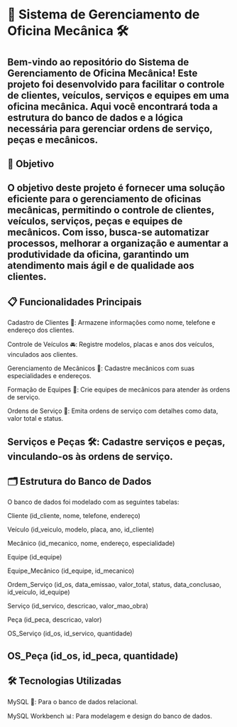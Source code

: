 # 🚗 Sistema de Gerenciamento de Oficina Mecânica 🛠️
Bem-vindo ao repositório do Sistema de Gerenciamento de Oficina Mecânica! Este projeto foi desenvolvido para facilitar o controle de clientes, veículos, serviços e equipes em uma oficina mecânica. Aqui você encontrará toda a estrutura do banco de dados e a lógica necessária para gerenciar ordens de serviço, peças e mecânicos.
---
## 🎯 Objetivo
O objetivo deste projeto é fornecer uma solução eficiente para o gerenciamento de oficinas mecânicas, permitindo o controle de clientes, veículos, serviços, peças e equipes de mecânicos. Com isso, busca-se automatizar processos, melhorar a organização e aumentar a produtividade da oficina, garantindo um atendimento mais ágil e de qualidade aos clientes.
---
## 📋 Funcionalidades Principais
Cadastro de Clientes 👤: Armazene informações como nome, telefone e endereço dos clientes.

Controle de Veículos 🚘: Registre modelos, placas e anos dos veículos, vinculados aos clientes.

Gerenciamento de Mecânicos 🔧: Cadastre mecânicos com suas especialidades e endereços.

Formação de Equipes 👥: Crie equipes de mecânicos para atender às ordens de serviço.

Ordens de Serviço 📑: Emita ordens de serviço com detalhes como data, valor total e status.

Serviços e Peças 🛠️: Cadastre serviços e peças, vinculando-os às ordens de serviço.
---
## 🗂️ Estrutura do Banco de Dados
O banco de dados foi modelado com as seguintes tabelas:

Cliente (id_cliente, nome, telefone, endereço)

Veículo (id_veiculo, modelo, placa, ano, id_cliente)

Mecânico (id_mecanico, nome, endereço, especialidade)

Equipe (id_equipe)

Equipe_Mecânico (id_equipe, id_mecanico)

Ordem_Serviço (id_os, data_emissao, valor_total, status, data_conclusao, id_veiculo, id_equipe)

Serviço (id_servico, descricao, valor_mao_obra)

Peça (id_peca, descricao, valor)

OS_Serviço (id_os, id_servico, quantidade)

OS_Peça (id_os, id_peca, quantidade)
---
## 🛠️ Tecnologias Utilizadas
MySQL 🐬: Para o banco de dados relacional.

MySQL Workbench 📊: Para modelagem e design do banco de dados.

